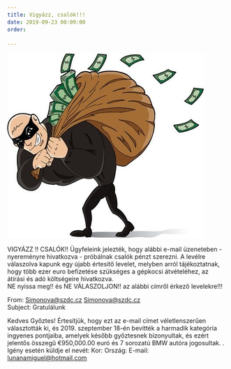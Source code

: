 ```yaml
---
title: Vigyázz, csalók!!!
date: 2019-09-23 00:09:00
order: 

---
```

![](/uploads/Bank-Robber.jpg)

VIGYÁZZ ‼️ CSALÓK‼️ Ügyfeleink jelezték, hogy alábbi e-mail üzeneteben - nyereményre hivatkozva - próbálnak csalók pénzt szerezni. A levélre válaszolva kapunk egy újabb értesítő levelet, melyben arról tájékoztatnak, hogy több ezer euro befizetése szükséges a gépkocsi átvételéhez, az átírási és adó költségeire hivatkozva.  
NE nyissa meg‼️ és NE VÁLASZOLJON‼️ az alábbi címről érkező levelekre!!!

From: Simonova@szdc.cz <Simonova@szdc.cz>  
Subject: Gratulálunk

Kedves Győztes! Értesítjük, hogy ezt az e-mail címet véletlenszerűen választották ki, és 2019. szeptember 18-én bevitték a harmadik kategória ingyenes pontjaiba, amelyek később győztesnek bizonyultak, és ezért jelentős összegű €950,000.00 euró és 7 sorozatú BMW autóra jogosultak. . Igény esetén küldje el nevét: Kor: Ország: E-mail: lunanamiguel@hotmail.com